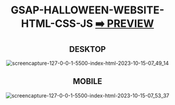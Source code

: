 <div align="center">

# GSAP-HALLOWEEN-WEBSITE-HTML-CSS-JS [:arrow_right: PREVIEW](https://gsap-halloween-website-html-css-js.vercel.app/)


## DESKTOP

![screencapture-127-0-0-1-5500-index-html-2023-10-15-07_49_14](https://github.com/Erik161/GSAP-HALLOWEEN-WEBSITE-HTML-CSS-JS/assets/26189854/d08121fc-e28a-4471-a911-ec32b6cfc827)

## MOBILE

![screencapture-127-0-0-1-5500-index-html-2023-10-15-07_53_37](https://github.com/Erik161/GSAP-HALLOWEEN-WEBSITE-HTML-CSS-JS/assets/26189854/f3d68e7d-8cca-428d-a4fb-a8710631004a)

</div>





